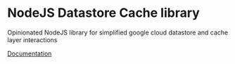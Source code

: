 # NodeJS Datastore Cache library

Opinionated NodeJS library for simplified google cloud datastore and cache layer interactions

[Documentation](./docs)
